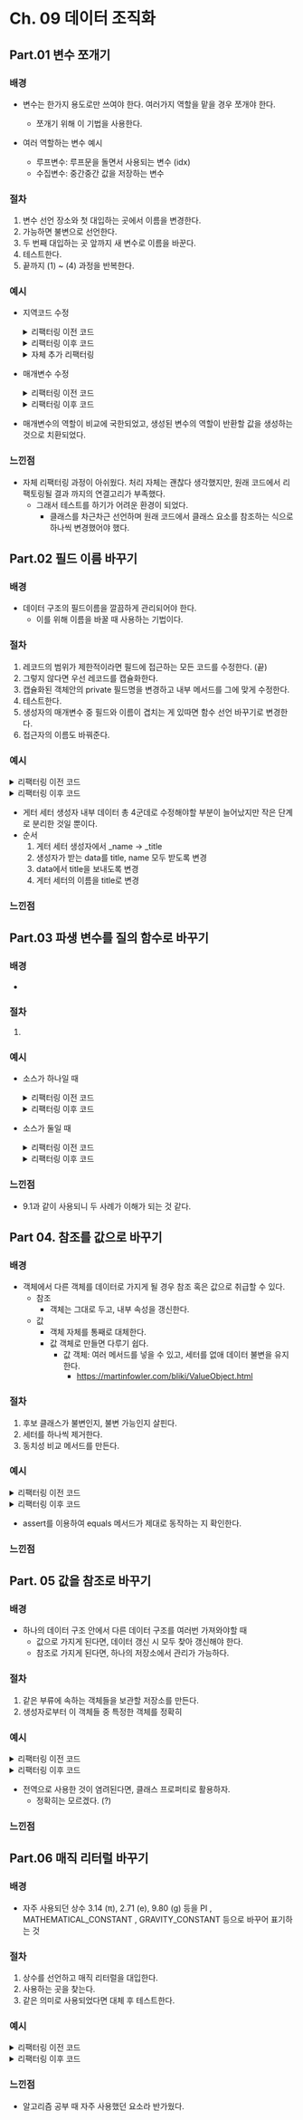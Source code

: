 # Ch. 09 데이터 조직화

## Part.01 변수 쪼개기

### 배경

- 변수는 한가지 용도로만 쓰여야 한다. 여러가지 역할을 맡을 경우 쪼개야 한다.

  - 쪼개기 위해 이 기법을 사용한다.

- 여러 역할하는 변수 예시
  - 루프변수: 루프문을 돌면서 사용되는 변수 (idx)
  - 수집변수: 중간중간 값을 저장하는 변수

### 절차

1. 변수 선언 장소와 첫 대입하는 곳에서 이름을 변경한다.
2. 가능하면 불변으로 선언한다.
3. 두 번째 대입하는 곳 앞까지 새 변수로 이름을 바꾼다.
4. 테스트한다.
5. 끝까지 (1) ~ (4) 과정을 반복한다.

### 예시

- 지역코드 수정
    <details><summary>리팩터링 이전 코드</summary>
    <div markdown="1">

  ```
  export function distanceTravelled(scenario, time) {
    let result;
    let acc = scenario.primaryForce / scenario.mass; // 가속도 (a) = 힘(F) / 질량(m)
    let primaryTime = Math.min(time, scenario.delay);
    result = 0.5 * acc * primaryTime * primaryTime; // 전파된 거리
    let secondaryTime = time - scenario.delay;

    if (secondaryTime > 0) {
      // 두 번째 힘을 반영해 다시 계산
      let primaryVelocity = acc * scenario.delay;
      acc = (scenario.primaryForce + scenario.secondaryForce) / scenario.mass;

      result +=
        primaryVelocity * secondaryTime +
        0.5 * acc * secondaryTime * secondaryTime;
    }

    return result;
  }

  ```

    </div>
    </details>

    <details><summary>리팩터링 이후 코드</summary>
    <div markdown="1">

  ```
  export function distanceTravelled(scenario, time) {
    let result;
    const primaryAcceleration = accelerationFor(
      scenario.primaryForce,
      scenario.mass
    ); // 가속도 (a) = 힘(F) / 질량(m)
    let primaryTime = Math.min(time, scenario.delay);
    result = distanceFor(0, primaryAcceleration, primaryTime); // 전파된 거리
    let secondaryTime = time - scenario.delay;

    if (secondaryTime > 0) {
      // 두 번째 힘을 반영해 다시 계산
      let primaryVelocity = primaryAcceleration * scenario.delay;
      const fullForce = scenario.primaryForce + scenario.secondaryForce;
      const secondaryAcceleration = accelerationFor(fullForce, scenario.mass);

      result += distanceFor(
        primaryVelocity,
        secondaryAcceleration,
        secondaryTime
      );
    }

    return result;
  }

  ```

    </div>
    </details>
    <details><summary>자체 추가 리팩터링</summary>
    <div markdown="1">

  ```
  export function distanceTravelled(scenario, time) {
    //자체 리팩터링
    const primaryScene = new Scene(30, 100);
    const secondaryScene = new Scene(200, 50);
    const sceneList = [primaryScene, secondaryScene];
    const scenarioData = new Scenario(sceneList, 100);
    return scenarioData.distance;

  }
  class Scenario {
  constructor(sceneList, mass) {
    this._sceneList = sceneList;
    this._mass = mass;
  }
  get sceneList() {
    return this._sceneList;
  }
  get mass() {
    return this._mass;
  }

  set sceneList(arg) {
    this._sceneList = arg;
  }
  get distance() {
    if (this._distance) return this._distance;
    else return this.getFullDistance();
  }
  getFullDistance() {
    this.enrichSceneList();
    return this.sceneList.reduce((prev, cur) => {
      return cur.distance + prev;
    }, 0);
  }
  get lastScene() {
    return this._sceneList[this._sceneList.length - 1];
  }
  enrichSceneList() {
    this.addAcceleration();
    this.addVelocity();
  }
  addAcceleration() {
    this.sceneList = this.sceneList.map((scene, idx) => {
      if (idx === 0)
        scene.acceleration = Scene.accelerationFor(0, scene.force, this.mass);
      else {
        const befAcc = this.sceneList[idx - 1].acceleration;
        scene.acceleration = Scene.accelerationFor(
          befAcc,
          scene.force,
          this.mass
        );
      }
      return scene;
    });
  }
  addVelocity() {
    this.sceneList = this.sceneList.map((scene, idx) => {
      if (idx === 0) scene.primaryVelocity = 0;
      else {
        const befVelocity = this.sceneList[idx - 1].finalVelocity;
        scene.primaryVelocity = befVelocity;
      }
      return scene;
    });
  }
  }

  class Scene {
  constructor(force, time) {
    this._force = force;
    this._time = time;
  }
  get force() {
    return this._force;
  }
  get time() {
    return this._time;
  }
  get acceleration() {
    return this._acceleration;
  }
  get primaryVelocity() {
    return this._primaryVelocity;
  }
  get finalVelocity() {
    return this.primaryVelocity + this.time * this.acceleration;
  }
  get averageVelocity() {
    return (this.primaryVelocity + this.finalVelocity) / 2;
  }
  get distance() {
    return this.averageVelocity * this.time;
  }
  set acceleration(arg) {
    this._acceleration = arg;
  }
  set primaryVelocity(arg) {
    this._primaryVelocity = arg;
  }
  static accelerationFor(befAcc, force, mass) {
    return befAcc + force / mass;
  }
  }

  ```

    </div>
    </details>

- 매개변수 수정
    <details><summary>리팩터링 이전 코드</summary>
    <div markdown="1">

  ```
    export function discount(inputValue, quantity) {
        if (inputValue > 50) inputValue = inputValue - 2;
        if (quantity > 100) inputValue = inputValue - 1;
        return inputValue;
    }



  ```

    </div>
    </details>

    <details><summary>리팩터링 이후 코드</summary>
    <div markdown="1">

  ```
    export function discount(inputValue, quantity) {
    let result = inputValue;
    if (inputValue > 50) result = result - 2;
    if (quantity > 100) result = result - 1;
    return result;
    }

  ```

    </div>
    </details>

- 매개변수의 역할이 비교에 국한되었고, 생성된 변수의 역할이 반환할 값을 생성하는 것으로 치환되었다.

### 느낀점

- 자체 리팩터링 과정이 아쉬웠다. 처리 자체는 괜찮다 생각했지만, 원래 코드에서 리팩토링될 결과 까지의 연결고리가 부족했다.
  - 그래서 테스트를 하기가 어려운 환경이 되었다.
    - 클래스를 차근차근 선언하며 원래 코드에서 클래스 요소를 참조하는 식으로 하나씩 변경했어야 했다.

## Part.02 필드 이름 바꾸기

### 배경

- 데이터 구조의 필드이름을 깔끔하게 관리되어야 한다.
  - 이를 위해 이름을 바꿀 때 사용하는 기법이다.

### 절차

1. 레코드의 범위가 제한적이라면 필드에 접근하는 모든 코드를 수정한다. (끝)
2. 그렇지 않다면 우선 레코드를 캡슐화한다.
3. 캡슐화된 객체안의 private 필드명을 변경하고 내부 메서드를 그에 맞게 수정한다.
4. 테스트한다.
5. 생성자의 매개변수 중 필드와 이름이 겹치는 게 있따면 함수 선언 바꾸기로 변경한다.
6. 접근자의 이름도 바꿔준다.

### 예시

<details><summary>리팩터링 이전 코드</summary>
<div markdown="1">

```
const organization = {name : "Hansu Park", country : "KR"};
```

</div>
</details>

<details><summary>리팩터링 이후 코드</summary>
<div markdown="1">

```
//const organization = {title : "Hansu Park", country : "KR"};
class Organization {
  constructor(data) {
    ({ title: this._title, country: this._country } = data);
  }
  get title() {
    return this._title;
  }
  set title(aString) {
    this._title = aString;
  }

  get country() {
    return this._country;
  }
  set country(aString) {
    this._country = aString;
  }
}
const organization = new Organization({ title: "Hansu Park", country: "KR" });

console.log(organization.title);


```

</div>
</details>

- 게터 세터 생성자 내부 데이터 총 4군데로 수정해야할 부분이 늘어났지만 작은 단계로 분리한 것일 뿐이다.
- 순서
  1.  게터 세터 생성자에서 \_name -> \_title
  2.  생성자가 받는 data를 title, name 모두 받도록 변경
  3.  data에서 title을 보내도록 변경
  4.  게터 세터의 이름을 title로 변경

### 느낀점

## Part.03 파생 변수를 질의 함수로 바꾸기

### 배경

-

### 절차

1.

### 예시

- 소스가 하나일 때
    <details><summary>리팩터링 이전 코드</summary>
    <div markdown="1">

  ```
    export class ProductionPlan {
      constructor() {
        this._production = 0;
        this._adjustments = [];
      }

      get production() {
        return this._production;
      }

      applyAdjustment(anAdjustment) {
        this._adjustments.push(anAdjustment);
        this._production += anAdjustment.amount;
      }
    }

  ```

    </div>
    </details>

    <details><summary>리팩터링 이후 코드</summary>
    <div markdown="1">
    <!-- prettier-ignore -->

  ```
    export class ProductionPlan {
      constructor() {
        this._production = 0;
        this._adjustments = [];
      }

      get production() {
        return this._adjustments.reduce(
          (sum, adjustment) => (sum += adjustment.amount),
          0
        );
      }
      applyAdjustment(anAdjustment) {
        this._adjustments.push(anAdjustment);
      }
    }
  ```

  </div>
  </details>

- 소스가 둘일 때
    <details><summary>리팩터링 이전 코드</summary>
    <div markdown="1">

  ```
    export class ProductionPlan {
      constructor(production) {
        this._production = production;
        this._adjustments = [];
      }

      get production() {
        return this._production;
      }

      applyAdjustment(anAdjustment) {
        this._adjustments.push(anAdjustment);
        this._production += anAdjustment.amount;
      }
    }

  ```

    </div>
    </details>

    <details><summary>리팩터링 이후 코드</summary>
    <div markdown="1">

  ```
    export class ProductionPlan {
    constructor(production) {
        this._initialProduction = production;
        this._adjustments = [];
    }

    get production() {
        return this._initialProduction + this.productionAccumulator;
    }
    get productionAccumulator() {
        return this._adjustments.reduce(
        (sum, adjustment) => (sum += adjustment.amount),
        0
        );
    }
    applyAdjustment(anAdjustment) {
        this._adjustments.push(anAdjustment);
    }
  }

  ```

</div>
</details>

### 느낀점

- 9.1과 같이 사용되니 두 사례가 이해가 되는 것 같다.

## Part 04. 참조를 값으로 바꾸기

### 배경

- 객체에서 다른 객체를 데이터로 가지게 될 경우 참조 혹은 값으로 취급할 수 있다.
  - 참조
    - 객체는 그대로 두고, 내부 속성을 갱신한다.
  - 값
    - 객체 자체를 통째로 대체한다.
    - 값 객체로 만들면 다루기 쉽다.
      - 값 객체: 여러 메서드를 넣을 수 있고, 세터를 없애 데이터 불변을 유지한다.
        - https://martinfowler.com/bliki/ValueObject.html

### 절차

1. 후보 클래스가 불변인지, 불변 가능인지 살핀다.
2. 세터를 하나씩 제거한다.
3. 동치성 비교 메서드를 만든다.

### 예시

<details><summary>리팩터링 이전 코드</summary>
<div markdown="1">

```
class TelephoneNumber {
  get areaCode() {
    return this._areaCode;
  }

  set areaCode(arg) {
    this._areaCode = arg;
  }

  get number() {
    return this._number;
  }

  set number(arg) {
    this._number = arg;
  }
  equals(other) {
    return this.areaCode === other.areaCode && this.number === other.number;
  }
}

export class Person {
  constructor() {
    this._telephoneNumber = new TelephoneNumber();
  }

  get officeAreaCode() {
    return this._telephoneNumber.areaCode;
  }

  set officeAreaCode(arg) {
    this._telephoneNumber.areaCode = arg;
  }

  get officeNumber() {
    return this._telephoneNumber.number;
  }

  set officeNumber(arg) {
    this._telephoneNumber.number = arg;
  }
}

```

</div>
</details>

<details><summary>리팩터링 이후 코드</summary>
<div markdown="1">

```
class TelephoneNumber {
  constructor(areaCode, number) {
    this._areaCode = areaCode;
    this._number = number;
  }
  get areaCode() {
    return this._areaCode;
  }

  get number() {
    return this._number;
  }

  equals(other) {
    return this.areaCode === other.areaCode && this.number === other.number;
  }
}

export class Person {
  constructor() {
    this._telephoneNumber = new TelephoneNumber();
  }

  get officeAreaCode() {
    return this._telephoneNumber.areaCode;
  }

  set officeAreaCode(arg) {
    this._telephoneNumber = new TelephoneNumber(arg, this.officeNumber);
  }

  get officeNumber() {
    return this._telephoneNumber.number;
  }

  set officeNumber(arg) {
    this._telephoneNumber = new TelephoneNumber(this.officeAreaCode, arg);
  }
}

```

</div>
</details>

- assert를 이용하여 equals 메서드가 제대로 동작하는 지 확인한다.

### 느낀점

## Part. 05 값을 참조로 바꾸기

### 배경

- 하나의 데이터 구조 안에서 다른 데이터 구조를 여러번 가져와야할 때
  - 값으로 가지게 된다면, 데이터 갱신 시 모두 찾아 갱신해야 한다.
  - 참조로 가지게 된다면, 하나의 저장소에서 관리가 가능하다.

### 절차

1. 같은 부류에 속하는 객체들을 보관할 저장소를 만든다.
2. 생성자로부터 이 객체들 중 특정한 객체를 정확히

### 예시

<details><summary>리팩터링 이전 코드</summary>
<div markdown="1">

```
import data from "./mock/data.js";

class Customer {
  constructor(id) {
    this._id = id;
  }
  get id() {
    return this._id;
  }
}

class Order {
  constructor(data) {
    this._number = data.number;
    this._customer = new Customer(data.customer); // 고객 ID
  }

  get customer() {
    return this._customer;
  }
}

const order = new Order(data);
console.log(order);

```

</div>
</details>

<details><summary>리팩터링 이후 코드</summary>
<div markdown="1">

```
import data from "./mock/data.js";
let _repositoryData;

export function initialize() {
  _repositoryData = {};
  _repositoryData.customer = new Map();
}

export function registerCustomer(id) {
  if (!_repositoryData.customer.has(id)) {
    _repositoryData.customer.set(id, new Customer(id));
  }

  return findCustomer(id);
}

export function findCustomer(id) {
  return _repositoryData.customer.get(id);
}

class Customer {
  constructor(id) {
    this._id = id;
  }
  get id() {
    return this._id;
  }
}

export class Order {
  constructor(data) {
    initialize();
    this._number = data.number;
    this._customer = registerCustomer(data.customer);
  }

  get customer() {
    return this._customer;
  }
}

```

</div>
</details>

- 전역으로 사용한 것이 염려된다면, 클래스 프로퍼티로 활용하자.
  - 정확히는 모르겠다. (?)

### 느낀점

## Part.06 매직 리터럴 바꾸기

### 배경

- 자주 사용되던 상수 3.14 (π), 2.71 (e), 9.80 (g) 등을 PI , MATHEMATICAL_CONSTANT , GRAVITY_CONSTANT 등으로 바꾸어 표기하는 것

### 절차

1. 상수를 선언하고 매직 리터럴을 대입한다.
2. 사용하는 곳을 찾는다.
3. 같은 의미로 사용되었다면 대체 후 테스트한다.

### 예시

<details><summary>리팩터링 이전 코드</summary>
<div markdown="1">

```

```

</div>
</details>

<details><summary>리팩터링 이후 코드</summary>
<div markdown="1">

```

```

</div>
</details>

### 느낀점

- 알고리즘 공부 때 자주 사용했던 요소라 반가웠다.
